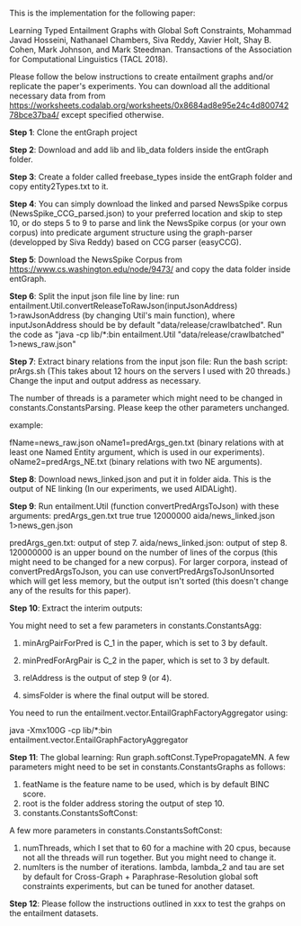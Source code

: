 This is the implementation for the following paper:

Learning Typed Entailment Graphs with Global Soft Constraints, Mohammad Javad Hosseini, Nathanael Chambers, Siva Reddy, Xavier Holt, Shay B. Cohen, Mark Johnson, and Mark Steedman. Transactions of the Association for Computational Linguistics (TACL 2018).

Please follow the below instructions to create entailment graphs and/or replicate the paper's experiments. You can download all the additional necessary data from from https://worksheets.codalab.org/worksheets/0x8684ad8e95e24c4d80074278bce37ba4/ except specified otherwise.

**Step 1**: Clone the entGraph project

**Step 2**: Download and add lib and lib_data folders inside the entGraph folder.

**Step 3**: Create a folder called freebase_types inside the entGraph folder and copy entity2Types.txt to it.

**Step 4**: You can simply download the linked and parsed NewsSpike corpus (NewsSpike_CCG_parsed.json) to your preferred location and skip to step 10, or do steps 5 to 9 to parse and link the NewsSpike corpus (or your own corpus) into predicate argument structure using the graph-parser (developped by Siva Reddy) based on CCG parser (easyCCG).

**Step 5**: Download the NewsSpike Corpus from https://www.cs.washington.edu/node/9473/ and copy the data folder inside entGraph.
   
**Step 6**: Split the input json file line by line: run entailment.Util.convertReleaseToRawJson(inputJsonAddress) 1>rawJsonAddress (by changing Util's main function), where inputJsonAddress should be by default "data/release/crawlbatched". Run the code as "java -cp lib/*:bin entailment.Util "data/release/crawlbatched" 1>news_raw.json"

**Step 7**: Extract binary relations from the input json file: Run the bash script: prArgs.sh (This takes about 12 hours on the servers I used with 20 threads.) Change the input and output address as necessary.

The number of threads is a parameter which might need to be changed in constants.ConstantsParsing. Please keep the other parameters unchanged.

example:

fName=news_raw.json
oName1=predArgs_gen.txt (binary relations with at least one Named Entity argument, which is used in our experiments).
oName2=predArgs_NE.txt (binary relations with two NE arguments).

**Step 8**: Download news_linked.json and put it in folder aida. This is the output of NE linking (In our experiments, we used AIDALight).

**Step 9**: Run entailment.Util (function convertPredArgsToJson) with these arguments: predArgs_gen.txt true true 12000000 aida/news_linked.json 1>news_gen.json

predArgs_gen.txt: output of step 7.
aida/news_linked.json: output of step 8.
120000000 is an upper bound on the number of lines of the corpus (this might need to be changed for a new corpus). For larger corpora, instead of convertPredArgsToJson, you can use convertPredArgsToJsonUnsorted which will get less memory, but the output isn't sorted (this doesn't change any of the results for this paper).

**Step 10**: Extract the interim outputs:

You might need to set a few parameters in constants.ConstantsAgg:

  1. minArgPairForPred is C_1 in the paper, which is set to 3 by default.

  2. minPredForArgPair is C_2 in the paper, which is set to 3 by default.

  3. relAddress is the output of step 9 (or 4).

  4. simsFolder is where the final output will be stored.

You need to run the entailment.vector.EntailGraphFactoryAggregator using:

java -Xmx100G -cp lib/*:bin  entailment.vector.EntailGraphFactoryAggregator

**Step 11**: The global learning: Run graph.softConst.TypePropagateMN. A few parameters might need to be set in constants.ConstantsGraphs as follows:

  1. featName is the feature name to be used, which is by default BINC score.
  2. root is the folder address storing the output of step 10.
  3. constants.ConstantsSoftConst:

A few more parameters in constants.ConstantsSoftConst:

  1. numThreads, which I set that to 60 for a machine with 20 cpus, because not all the threads will run together. But you might need to change it.
  2. numIters is the number of iterations. lambda, lambda_2 and tau are set by default for Cross-Graph + Paraphrase-Resolution global soft constraints experiments, but can be tuned for another dataset.

**Step 12**: Please follow the instructions outlined in xxx to test the grahps on the entailment datasets.

